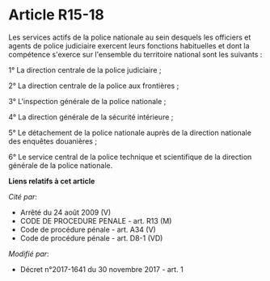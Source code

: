 # Article R15-18

Les services actifs de la police nationale au sein desquels les officiers et agents de police judiciaire exercent leurs
fonctions habituelles et dont la compétence s'exerce sur l'ensemble du territoire national sont les suivants :

1° La direction centrale de la police judiciaire ;

2° La direction centrale de la police aux frontières ;

3° L'inspection générale de la police nationale ;

4° La direction générale de la sécurité intérieure ;

5° Le détachement de la police nationale auprès de la direction nationale des enquêtes douanières ;

6° Le service central de la police technique et scientifique de la direction générale de la police nationale.

**Liens relatifs à cet article**

_Cité par_:

  - Arrêté du 24 août 2009 (V)
  - CODE DE PROCEDURE PENALE - art. R13 (M)
  - Code de procédure pénale - art. A34 (V)
  - Code de procédure pénale - art. D8-1 (VD)

_Modifié par_:

  - Décret n°2017-1641 du 30 novembre 2017 - art. 1
